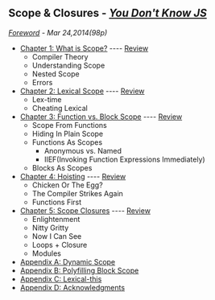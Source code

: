 ## Scope & Closures - *[You Don't Know JS](https://github.com/kiyounglee/You-Dont-Know-JS/blob/master/README2.md)*
*[Foreword](forword.md) - Mar 24,2014(98p)*
* [Chapter 1: What is Scope?](ch1.md) ---- [Review](ch1.md#review-tldr)
	* Compiler Theory
	* Understanding Scope
	* Nested Scope
	* Errors
* [Chapter 2: Lexical Scope](ch2.md) ---- [Review](ch2.md#review-tldr)
	* Lex-time
	* Cheating Lexical
* [Chapter 3: Function vs. Block Scope](ch3.md) ---- [Review](ch3.md#review-tldr)
	* Scope From Functions
	* Hiding In Plain Scope
	* Functions As Scopes
		* Anonymous vs. Named
		* IIEF(Invoking Function Expressions Immediately)
	* Blocks As Scopes
* [Chapter 4: Hoisting](ch4.md) ---- [Review](ch4.md#review-tldr)
	* Chicken Or The Egg?
	* The Compiler Strikes Again
	* Functions First
* [Chapter 5: Scope Closures](ch5.md) ---- [Review](ch5.md#review-tldr)
	* Enlightenment
	* Nitty Gritty
	* Now I Can See
	* Loops + Closure
	* Modules
* [Appendix A: Dynamic Scope](apA.md)
* [Appendix B: Polyfilling Block Scope](apB.md)
* [Appendix C: Lexical-this](apC.md)
* [Appendix D: Acknowledgments](apD.md)
